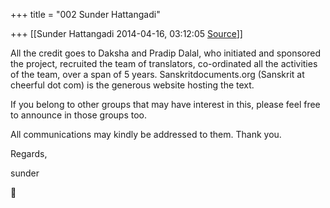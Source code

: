 +++
title = "002 Sunder Hattangadi"

+++
[[Sunder Hattangadi	2014-04-16, 03:12:05 [Source](https://groups.google.com/g/samskrita/c/GJRL7prDHG8)]]



All the credit goes to Daksha and Pradip Dalal, who initiated and sponsored the project, recruited the team of translators, co-ordinated all the activities of the team, over a span of 5 years. Sanskritdocuments.org (Sanskrit at cheerful dot com) is the generous website hosting the text.

  

If you belong to other groups that may have interest in this, please feel free to announce in those groups too.

  

All communications may kindly be addressed to them. Thank you.

  

  

Regards,

  

sunder




